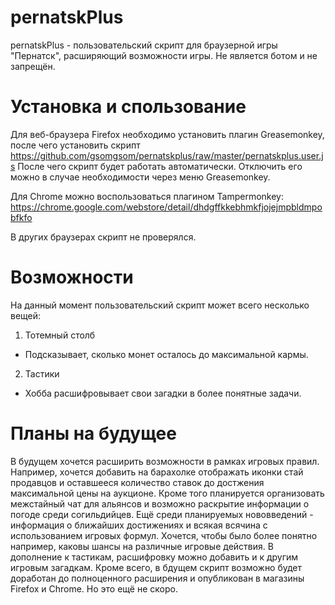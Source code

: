 # pernatskPlus
pernatskPlus - пользовательский скрипт для браузерной игры "Пернатск", расширяющий возможности игры. Не является ботом и не запрещён.

# Установка и спользование
Для веб-браузера Firefox необходимо установить плагин Greasemonkey, после чего установить скрипт
https://github.com/gsomgsom/pernatskplus/raw/master/pernatskplus.user.js
После чего скрипт будет работать автоматически. Отключить его можно в случае необходимости через меню Greasemonkey.

Для Chrome можно воспользоваться плагином Tampermonkey:
https://chrome.google.com/webstore/detail/dhdgffkkebhmkfjojejmpbldmpobfkfo

В других браузерах скрипт не проверялся.

# Возможности
На данный момент пользовательский скрипт может всего несколько вещей:

1. Тотемный столб
  - Подсказывает, сколько монет осталось до максимальной кармы.

2. Тастики
  - Хобба расшифровывает свои загадки в более понятные задачи.
  
# Планы на будущее
В будущем хочется расширить возможности в рамках игровых правил. Например, хочется добавить на барахолке
отображать иконки стай продавцов и оставшееся количество ставок до достжения максимальной цены на аукционе.
Кроме того планируется организовать межстайный чат для альянсов и возможно раскрытие информации о погоде среди согильдийцев.
Ещё среди планируемых нововведений - информация о ближайших достижениях и всякая всячина с использованием игровых формул.
Хочется, чтобы было более понятно например, каковы шансы на различные игровые действия.
В дополнение к тастикам, расшифровку можно добавить и к другим игровым загадкам.
Кроме всего, в бдущем скрипт возможно будет доработан до полноценного расширения и опубликован в магазины Firefox и Chrome. Но это ещё не скоро.
